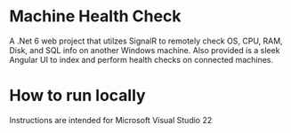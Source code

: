 # Machine Health Check

A .Net 6 web project that utilzes SignalR to remotely check OS, CPU, RAM, Disk, and SQL info on another Windows machine. Also provided is a sleek Angular UI to index and perform health checks on connected machines. 

# How to run locally

Instructions are intended for Microsoft Visual Studio 22


